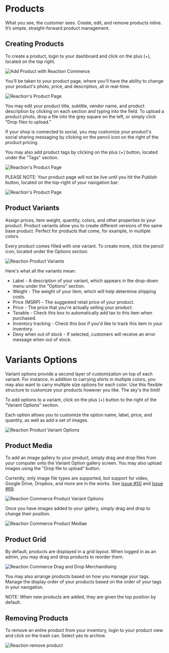 # Products

What you see, the customer sees. Create, edit, and remove products inline. It’s simple, straight-forward product management.

## Creating Products

To create a product, login to your dashboard and click on the plus (+), located on the top right.

![](/assets/admin-dashboard-panel-home.png "Add Product with Reaction Commerce")

You’ll be taken to your product page, where you'll have the ability to change your product's photo, price, and description, all in real-time.

![](/assets/admin-product-details-page.png "Reaction's Product Page")

You may edit your product title, subtitle, vendor name, and product description by clicking on each section and typing into the field. To upload a product photo, drop a file into the grey square on the left, or simply click "Drop files to upload."

If your shop is connected to social, you may customize your product's social sharing messaging by clicking on the pencil icon on the right of the product pricing.

You may also add product tags by clicking on the plus (+) button, located under the "Tags" section.

![](/assets/admin-product-details-tag.png "Reaction's Product Page")

PLEASE NOTE: Your product page will not be live until you hit the Publish button, located on the top-right of your navigation bar:

![](/assets/admin-product-publish.png "Reaction's Product Page")

## Product Variants

Assign prices, item weight, quantity, colors, and other properties to your product. Product variants allow you to create different versions of the same base product. Perfect for products that come, for example, in multiple colors.

Every product comes filled with one variant. To create more, click the pencil icon, located under the Options section.

![](/assets/admin-product-variant.png "Reaction Product Variants")

Here's what all the variants mean:

- Label - A description of your variant, which appears in the drop-down menu under the "Options" section.
- Weight - The weight of your item, which will help determine shipping costs.
- Price (MSRP) - The suggested retail price of your product.
- Price - The price that you're actually selling your product.
- Taxable - Check this box to automatically add tax to this item when purchased.
- Inventory tracking - Check this box if you'd like to track this item in your inventory.
- Deny when out of stock - If selected, customers will receive an error message when out of stock.

# Variants Options

Variant options provide a second layer of customization on top of each variant. For instance, in addition to carrying shirts in multiple colors, you may also want to carry multiple size options for each color. Use this flexible structure to customize your products however you like. The sky's the limit!

To add options to a variant, click on the plus (+) button to the right of the “Variant Options” section.

Each option allows you to customize the option name, label, price, and quantity, as well as add a set of images.

![](/assets/admin-product-variant-2.png "Reaction Product Variant Options")

## Product Media

To add an image gallery to your product, simply drag and drop files from your computer onto the Variant Option gallery screen. You may also upload images using the "Drop file to upload” button.

Currently, only image file types are supported, but support for video, Google Drive, Dropbox, and more are in the works. See [Issue #50](https://github.com/reactioncommerce/reaction/issues/50) and [Issue #69](https://github.com/reactioncommerce/reaction/issues/69).

![](/assets/admin-product-variant-options.png "Reaction Commerce Product Variant Options")

Once you have images added to your gallery, simply drag and drop to change their position.

![](/assets/admin-product-variant-3.png "Reaction Commerce Product Mediae")

## Product Grid

By default, products are displayed in a grid layout. When logged in as an admin, you may drag and drop products to reorder them.

![](/assets/admin-product-grid.png "Reaction Commerce Drag and Drop Merchandising")

You may also arrange products based on how you manage your tags. Manage the display order of your products based on the order of your tags in your navigation.

NOTE: When new products are added, they are given the top position by default.

## Removing Products

To remove an entire product from your inventory, login to your product view and click on the trash can. Select yes to archive.

![](/assets/admin-product-delete.png "Reaction remove product")

